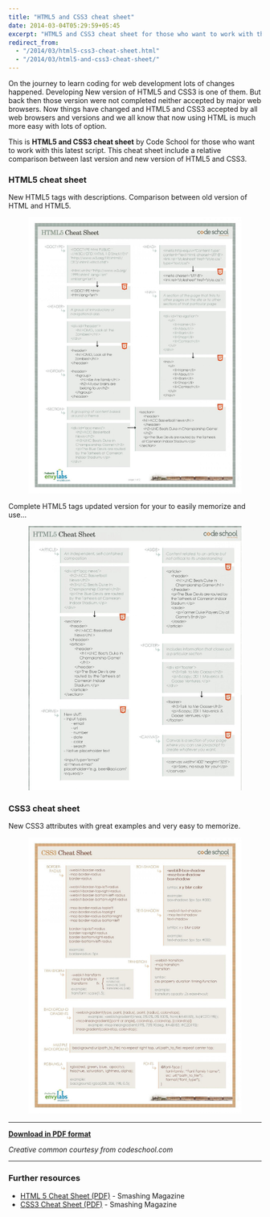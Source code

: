 ```yaml
---
title: "HTML5 and CSS3 cheat sheet"
date: 2014-03-04T05:29:59+05:45
excerpt: "HTML5 and CSS3 cheat sheet for those who want to work with this latest script."
redirect_from:
  - "/2014/03/html5-css3-cheat-sheet.html"
  - "/2014/03/html5-and-css3-cheat-sheet/"
---
```


On the journey to learn coding for web development lots of changes happened. Developing New version of HTML5 and CSS3 is one of them. But back then those version were not completed neither accepted by major web browsers. Now things have changed and HTML5 and CSS3 accepted by all web browsers and versions and we all know that now using HTML is much more easy with lots of option.

This is **HTML5 and CSS3 cheat sheet** by Code School for those who want to work with this latest script. This cheat sheet include a relative comparison between last version and new version of HTML5 and CSS3.

### HTML5 cheat sheet

New HTML5 tags with descriptions. Comparison between old version of HTML and HTML5.

<figure>
  <a href="/uploads/2014/20140304-html5-cheat-sheet.jpg">
    <img src="/uploads/2014/20140304-html5-cheat-sheet.jpg" alt="HTML5 cheat sheet">
  </a>
</figure>

Complete HTML5 tags updated version for your to easily memorize and use...

<figure>
  <a href="/uploads/2014/20140304-html5-cheat-sheet2.jpg">
    <img src="/uploads/2014/20140304-html5-cheat-sheet2.jpg" alt="HTML5 cheat sheet">
  </a>
</figure>

### CSS3 cheat sheet

New CSS3 attributes with great examples and very easy to memorize.

<figure>
  <a href="/uploads/2014/20140304-css3-cheat-sheet.jpg">
    <img src="/uploads/2014/20140304-css3-cheat-sheet.jpg" alt="CSS3 cheat sheet">
  </a>
</figure>

---

[**Download in PDF format**](/uploads/2014/20140304-html5-and-css3-cheat-sheet.pdf)

*Creative common courtesy from codeschool.com*

---

### Further resources

* [HTML 5 Cheat Sheet (PDF)](http://www.smashingmagazine.com/2009/07/06/html-5-cheat-sheet-pdf/) - Smashing Magazine
* [CSS3 Cheat Sheet (PDF)](http://www.smashingmagazine.com/2009/07/13/css-3-cheat-sheet-pdf/) - Smashing Magazine
